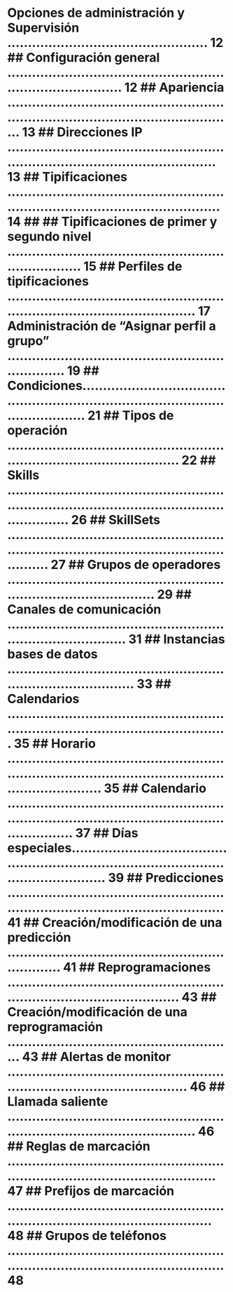 # Opciones de administración y Supervisión ................................................. 12 ## Configuración general ................................................................................. 12 ## Apariencia ............................................................................................................. 13 ## Direcciones IP ........................................................................................................ 13 ## Tipificaciones ......................................................................................................... 14 ## ## Tipificaciones de primer y segundo nivel ....................................................................... 15 ## Perfiles de tipificaciones ................................................................................................... 17 Administración de “Asignar perfil a grupo” ................................................................... 19 ## Condiciones........................................................................................................... 21 ## Tipos de operación ............................................................................................... 22 ## Skills ......................................................................................................................... 26 ## SkillSets .................................................................................................................... 27 ## Grupos de operadores ......................................................................................... 29 ## Canales de comunicación .................................................................................. 31 ## Instancias bases de datos .................................................................................... 33 ## Calendarios ........................................................................................................... 35 ## Horario ................................................................................................................................. 35 ## Calendario .......................................................................................................................... 37 ## Días especiales................................................................................................................... 39 ## Predicciones .......................................................................................................... 41 ## Creación/modificación de una predicción .................................................................. 41 ## Reprogramaciones ............................................................................................... 43 ## Creación/modificación de una reprogramación ........................................................ 43 ## Alertas de monitor ................................................................................................. 46 ## Llamada saliente ................................................................................................... 46 ## Reglas de marcación ........................................................................................................ 47 ## Prefijos de marcación ....................................................................................................... 48 ## Grupos de teléfonos .......................................................................................................... 48